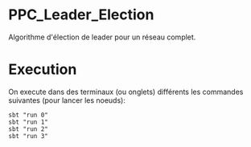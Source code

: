 # PPC_Leader_Election

Algorithme d'élection de leader pour un réseau complet.

# Execution

On execute dans des terminaux (ou onglets) différents les commandes suivantes (pour lancer les noeuds):

 ```shell
 sbt "run 0"
 sbt "run 1"
 sbt "run 2"
 sbt "run 3"
 ```
